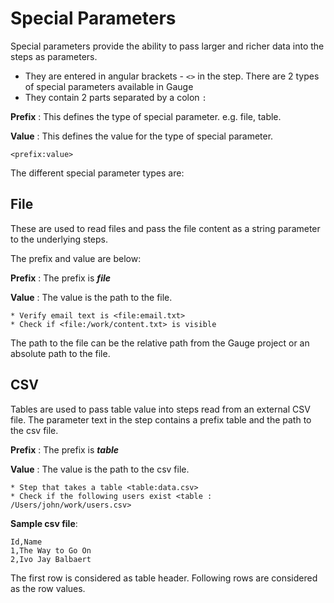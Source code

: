 # Special Parameters

Special parameters provide the ability to pass larger and richer data into the steps as parameters.
* They are entered in angular brackets - `<>` in the step. There are 2 types of special parameters available in Gauge
* They contain 2 parts separated by a colon `:`

**Prefix** : This defines the type of special parameter. e.g. file, table.

**Value** : This defines the value for the type of special parameter.

```
<prefix:value>

```

The different special parameter types are:

## File

These are used to read files and pass the file content as a string parameter to the underlying steps.

The prefix and value are below:

**Prefix** : The prefix is ***file***

**Value**  : The value is the path to the file.

```
* Verify email text is <file:email.txt>
* Check if <file:/work/content.txt> is visible
```
The path to the file can be the relative path from the Gauge project or an absolute path to the file.

## CSV
Tables are used to pass table value into steps read from an external CSV file. The parameter text in the step contains a  prefix table and the path to the csv file.

**Prefix** : The prefix is ***table***

**Value**  : The value is the path to the csv file.

```
* Step that takes a table <table:data.csv>
* Check if the following users exist <table : /Users/john/work/users.csv>
```

**Sample csv file**:

```
Id,Name
1,The Way to Go On
2,Ivo Jay Balbaert
```

The first row is considered as table header. Following rows are considered as the row values.
